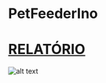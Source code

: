 # PetFeederIno

# [RELATÓRIO](https://www.overleaf.com/read/pcnjhmfjktrc)  

  ![alt text](https://github.com/maralucilg/PetFeederIno/blob/master/photo_2019-06-29_13-20-06.jpg "Protótipo")
